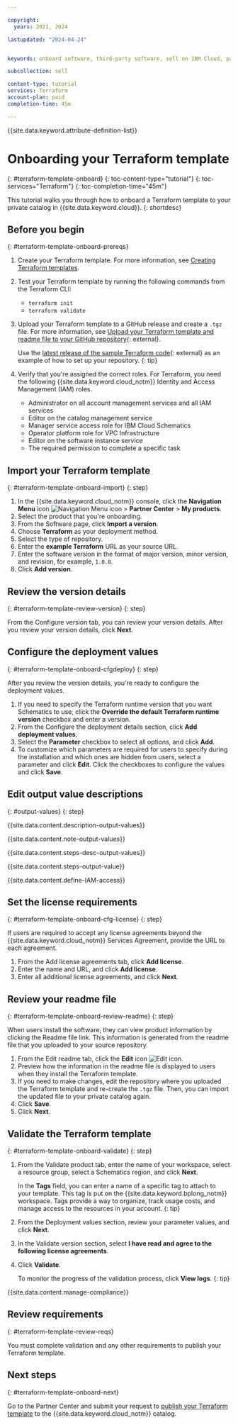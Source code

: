 ```yaml
---

copyright:
  years: 2021, 2024

lastupdated: "2024-04-24"


keywords: onboard software, third-party software, sell on IBM Cloud, partner center, validate, test, Terraform, terraform template

subcollection: sell

content-type: tutorial
services: Terraform
account-plan: paid
completion-time: 45m

---
```


{{site.data.keyword.attribute-definition-list}}


# Onboarding your Terraform template
{: #terraform-template-onboard}
{: toc-content-type="tutorial"}
{: toc-services="Terraform"}
{: toc-completion-time="45m"}

This tutorial walks you through how to onboard a Terraform template to your private catalog in {{site.data.keyword.cloud}}.
{: shortdesc}

## Before you begin
{: #terraform-template-onboard-prereqs}

1. Create your Terraform template. For more information, see [Creating Terraform templates](/docs/schematics?topic=schematics-create-tf-config).
1. Test your Terraform template by running the following commands from the Terraform CLI:

   * `terraform init`
   * `terraform validate`

1. Upload your Terraform template to a GitHub release and create a `.tgz` file. For more information, see [Upload your Terraform template and readme file to your GitHub repository](https://github.com/IBM-Cloud/isv-vsi-product-deploy-sample/tree/main#upload-your-terraform-template-to-a-github-release){: external}.

   Use the [latest release of the sample Terraform code](https://github.com/IBM-Cloud/isv-vsi-product-deploy-sample/releases/tag/v1.0 ){: external} as an example of how to set up your repository.
   {: tip}

1. Verify that you're assigned the correct roles. For Terraform, you need the following {{site.data.keyword.cloud_notm}} Identity and Access Management (IAM) roles.

   * Administrator on all account management services and all IAM services
   * Editor on the catalog management service
   * Manager service access role for IBM Cloud Schematics
   * Operator platform role for VPC Infrastructure
   * Editor on the software instance service
   * The required permission to complete a specific task

## Import your Terraform template
{: #terraform-template-onboard-import}
{: step}

1. In the {{site.data.keyword.cloud_notm}} console, click the **Navigation Menu** icon ![Navigation Menu icon](../icons/icon_hamburger.svg "Menu") > **Partner Center** > **My products**.
1. Select the product that you're onboarding.
1. From the Software page, click **Import a version**.
1. Choose **Terraform** as your deployment method.
1. Select the type of repository.
1. Enter the **example Terraform** URL as your source URL.
1. Enter the software version in the format of major version, minor version, and revision, for example, `1.0.0`.
1. Click **Add version**.

## Review the version details
{: #terraform-template-review-version}
{: step}

From the Configure version tab, you can review your version details. After you review your version details, click **Next**.

## Configure the deployment values
{: #terraform-template-onboard-cfgdeploy}
{: step}

After you review the version details, you're ready to configure the deployment values.

1. If you need to specify the Terraform runtime version that you want Schematics to use, click the **Override the default Terraform runtime version** checkbox and enter a version.
1. From the Configure the deployment details section, click **Add deployment values**.
1. Select the **Parameter** checkbox to select all options, and click **Add**.
1. To customize which parameters are required for users to specify during the installation and which ones are hidden from users, select a parameter and click **Edit**. Click the checkboxes to configure the values and click **Save**.

## Edit output value descriptions
{: #output-values}
{: step}

{{site.data.content.description-output-values}}

{{site.data.content.note-output-values}}

{{site.data.content.steps-desc-output-values}}

{{site.data.content.steps-output-value}}

{{site.data.content.define-IAM-access}}

## Set the license requirements
{: #terraform-template-onboard-cfg-license}
{: step}

If users are required to accept any license agreements beyond the {{site.data.keyword.cloud_notm}} Services Agreement, provide the URL to each agreement.

1. From the Add license agreements tab, click **Add license**.
2. Enter the name and URL, and click **Add license**.
3. Enter all additional license agreements, and click **Next**.

## Review your readme file
{: #terraform-template-onboard-review-readme}
{: step}

When users install the software, they can view product information by clicking the Readme file link. This information is generated from the readme file that you uploaded to your source repository.

1. From the Edit readme tab, click the **Edit** icon ![Edit icon](../icons/edit-tagging.svg "Edit").
2. Preview how the information in the readme file is displayed to users when they install the Terraform template.
3. If you need to make changes, edit the repository where you uploaded the Terraform template and re-create the `.tgz` file. Then, you can import the updated file to your private catalog again.
4. Click **Save**.
5. Click **Next**.

## Validate the Terraform template
{: #terraform-template-onboard-validate}
{: step}

1. From the Validate product tab, enter the name of your workspace, select a resource group, select a Schematics region, and click **Next**.

   In the **Tags** field, you can enter a name of a specific tag to attach to your template. This tag is put on the {{site.data.keyword.bplong_notm}} workspace. Tags provide a way to organize, track usage costs, and manage access to the resources in your account.
   {: tip}

1. From the Deployment values section, review your parameter values, and click **Next**.
1. In the Validate version section, select **I have read and agree to the following license agreements**.
1. Click **Validate**.

   To monitor the progress of the validation process, click **View logs**.
   {: tip}

{{site.data.content.manage-compliance}}

## Review requirements
{: #terraform-template-review-reqs}

You must complete validation and any other requirements to publish your Terraform template.

## Next steps
{: #terraform-template-onboard-next}

Go to the Partner Center and submit your request to [publish your Terraform template](/docs/sell?topic=sell-terraform-publish) to the {{site.data.keyword.cloud_notm}} catalog.
